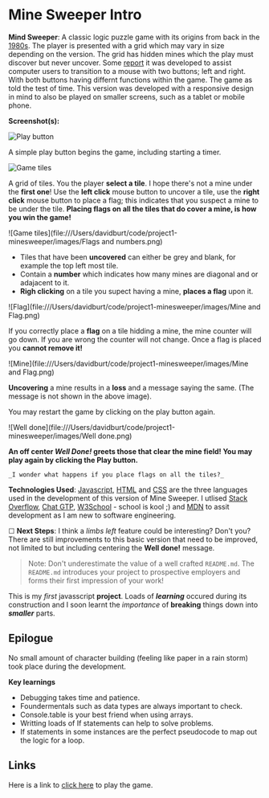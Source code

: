Mine Sweeper Intro
==================

**Mind Sweeper**: A classic logic puzzle game with its origins from back in the [1980s](https://en.wikipedia.org/wiki/Minesweeper_(video_game)).  The player is presented with a grid which may vary in size depending on the version. The grid has hidden mines which the play must discover but never uncover. Some [report](https://www.reddit.com/r/Minesweeper/comments/xq08qo/was_minesweeper_really_created_for_people_to/?rdt=49089) it was developed to assist computer users to transition to a mouse with two buttons; left and right. With both buttons having differnt functions within the game. The game as told the test of time. This version was developed with a responsive design in mind to also be played on smaller screens, such as a tablet or mobile phone.

   **Screenshot(s):** 
  
  ![Play button](file:///Users/davidburt/code/project1-minesweeper/images/Play%20Button.png)

A simple play button begins the game, including starting a timer.

![Game tiles](file:///Users/davidburt/code/project1-minesweeper/images/Tiles.png)

A grid of tiles. You the player **select a tile**. I hope there's not a mine under the **first one**! Use the **left click** mouse button to uncover a tile, use the **right click** mouse button to place a flag; this indicates that you suspect a mine to be under the tile. **Placing flags on all the tiles that do cover a mine, is how you win the game!**

![Game tiles](file:///Users/davidburt/code/project1-minesweeper/images/Flags and numbers.png)

* Tiles that have been **uncovered** can either be grey and blank, for example the top left most tile. 
* Contain a **number** which indicates how many mines are diagonal and or adajacent to it. 
* **Righ clicking** on a tile you supect having a mine, **places a flag** upon it. 

![Flag](file:///Users/davidburt/code/project1-minesweeper/images/Mine and Flag.png)

If you correctly place a **flag** on a tile hidding a mine, the mine counter will go down. If you are wrong the counter will not change. Once a flag is placed you **cannot remove it!**

![Mine](file:///Users/davidburt/code/project1-minesweeper/images/Mine and Flag.png)

**Uncovering** a mine results in a **loss** and a message saying the same. (The message is not shown in the above image).

You may restart the game by clicking on the play button again.

![Well done](file:///Users/davidburt/code/project1-minesweeper/images/Well done.png)

**An off center _Well Done!_ greets those that clear the mine field!
You may play again by clicking the Play button.**

    _I wonder what happens if you place flags on all the tiles?_

 **Technologies Used**: [Javascript](https://en.wikipedia.org/wiki/JavaScript), [HTML](https://en.wikipedia.org/wiki/HTML) and [CSS](https://en.wikipedia.org/wiki/CSS) are the three languages used in the development of this version of Mine Sweeper. I utlised [Stack Overflow](https://stackoverflow.com/), [Chat GTP](https://chat.openai.com/), [W3School](https://www.w3schools.com/js/default.asp) - school is kool ;) and [MDN](https://developer.mozilla.org/en-US/docs/Web/JavaScript/Reference) to assit development as I am new to software engineering.


  ☐ **Next Steps**: I think a _limbs left_ feature could be interesting? Don't you? There are still improvements to this basic version that need to be improved, not limited to but including centering the **Well done!** message.

  > Note: Don't underestimate the value of a well crafted `README.md`. The `README.md` introduces your project to prospective employers and forms their first impression of your work!


This is my _first_ javasscript **project**.
Loads of ___learning___ occured during its construction and I soon learnt the _importance_ of **breaking** things down into ***smaller*** parts. 

## Epilogue
No small amount of character building (feeling like paper in a rain storm) took place during the development. 

**Key learnings**
* Debugging takes time and patience.
* Foundermentals such as data types are always important to check.
* Console.table is your best friend when using arrays.
* Writting loads of If statements can help to solve problems.
* If statements in some instances are the perfect pseudocode to map out the logic for a loop.







## Links
Here is a link to [click here](url) to play the game.








